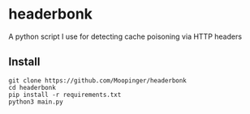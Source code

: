 # headerbonk
A python script I use for detecting cache poisoning via HTTP headers

## Install 

```
git clone https://github.com/Moopinger/headerbonk
cd headerbonk
pip install -r requirements.txt
python3 main.py
```
